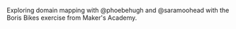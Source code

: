 Exploring domain mapping with @phoebehugh and @saramoohead with the Boris Bikes exercise from Maker's Academy.

